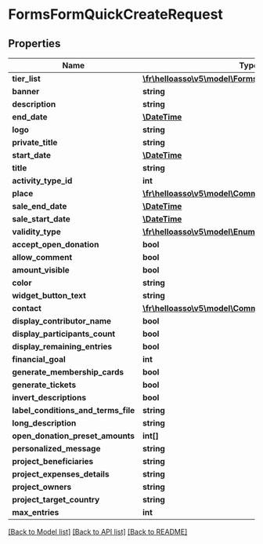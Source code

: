 # FormsFormQuickCreateRequest

## Properties
Name | Type | Description | Notes
------------ | ------------- | ------------- | -------------
**tier_list** | [**\fr\helloasso\v5\model\FormsTierLightModel[]**](FormsTierLightModel.md) |  | [optional] 
**banner** | **string** |  | [optional] 
**description** | **string** |  | [optional] 
**end_date** | [**\DateTime**](\DateTime.md) |  | [optional] 
**logo** | **string** |  | [optional] 
**private_title** | **string** |  | [optional] 
**start_date** | [**\DateTime**](\DateTime.md) |  | [optional] 
**title** | **string** |  | 
**activity_type_id** | **int** |  | [optional] 
**place** | [**\fr\helloasso\v5\model\CommonPlaceModel**](CommonPlaceModel.md) |  | [optional] 
**sale_end_date** | [**\DateTime**](\DateTime.md) |  | [optional] 
**sale_start_date** | [**\DateTime**](\DateTime.md) |  | [optional] 
**validity_type** | [**\fr\helloasso\v5\model\EnumsMembershipValidityType**](EnumsMembershipValidityType.md) |  | [optional] 
**accept_open_donation** | **bool** |  | [optional] 
**allow_comment** | **bool** |  | [optional] 
**amount_visible** | **bool** |  | [optional] 
**color** | **string** |  | [optional] 
**widget_button_text** | **string** |  | [optional] 
**contact** | [**\fr\helloasso\v5\model\CommonContactModel**](CommonContactModel.md) |  | [optional] 
**display_contributor_name** | **bool** |  | [optional] 
**display_participants_count** | **bool** |  | [optional] 
**display_remaining_entries** | **bool** |  | [optional] 
**financial_goal** | **int** |  | [optional] 
**generate_membership_cards** | **bool** |  | [optional] 
**generate_tickets** | **bool** |  | [optional] 
**invert_descriptions** | **bool** |  | [optional] 
**label_conditions_and_terms_file** | **string** |  | [optional] 
**long_description** | **string** |  | [optional] 
**open_donation_preset_amounts** | **int[]** |  | [optional] 
**personalized_message** | **string** |  | [optional] 
**project_beneficiaries** | **string** |  | [optional] 
**project_expenses_details** | **string** |  | [optional] 
**project_owners** | **string** |  | [optional] 
**project_target_country** | **string** |  | [optional] 
**max_entries** | **int** |  | [optional] 

[[Back to Model list]](../README.md#documentation-for-models) [[Back to API list]](../README.md#documentation-for-api-endpoints) [[Back to README]](../README.md)


